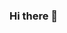 ### Hi there 👋

<picture>
 <source media="(prefers-color-scheme: light)" srcset="https://cdn.pixabay.com/photo/2013/07/13/12/16/cup-159523_960_720.png">
</picture>

<!--
**SasArth/SasArth** is a ✨ _special_ ✨ repository because its `README.md` (this file) appears on your GitHub profile.

Here are some ideas to get you started:

- 🔭 I’m currently working on ...
- 🌱 I’m currently learning ...
- 👯 I’m looking to collaborate on ...
- 🤔 I’m looking for help with ...
- 💬 Ask me about ...
- 📫 How to reach me: ...
- 😄 Pronouns: ...
- ⚡ Fun fact: ...
-->
